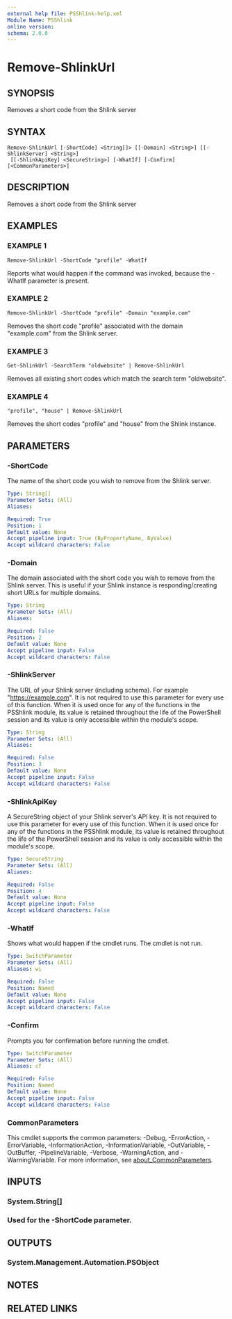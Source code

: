 ```yaml
---
external help file: PSShlink-help.xml
Module Name: PSShlink
online version:
schema: 2.0.0
---
```


# Remove-ShlinkUrl

## SYNOPSIS
Removes a short code from the Shlink server

## SYNTAX

```
Remove-ShlinkUrl [-ShortCode] <String[]> [[-Domain] <String>] [[-ShlinkServer] <String>]
 [[-ShlinkApiKey] <SecureString>] [-WhatIf] [-Confirm] [<CommonParameters>]
```

## DESCRIPTION
Removes a short code from the Shlink server

## EXAMPLES

### EXAMPLE 1
```
Remove-ShlinkUrl -ShortCode "profile" -WhatIf
```

Reports what would happen if the command was invoked, because the -WhatIf parameter is present.

### EXAMPLE 2
```
Remove-ShlinkUrl -ShortCode "profile" -Domain "example.com"
```

Removes the short code "profile" associated with the domain "example.com" from the Shlink server.

### EXAMPLE 3
```
Get-ShlinkUrl -SearchTerm "oldwebsite" | Remove-ShlinkUrl
```

Removes all existing short codes which match the search term "oldwebsite".

### EXAMPLE 4
```
"profile", "house" | Remove-ShlinkUrl
```

Removes the short codes "profile" and "house" from the Shlink instance.

## PARAMETERS

### -ShortCode
The name of the short code you wish to remove from the Shlink server.

```yaml
Type: String[]
Parameter Sets: (All)
Aliases:

Required: True
Position: 1
Default value: None
Accept pipeline input: True (ByPropertyName, ByValue)
Accept wildcard characters: False
```

### -Domain
The domain associated with the short code you wish to remove from the Shlink server.
This is useful if your Shlink instance is responding/creating short URLs for multiple domains.

```yaml
Type: String
Parameter Sets: (All)
Aliases:

Required: False
Position: 2
Default value: None
Accept pipeline input: False
Accept wildcard characters: False
```

### -ShlinkServer
The URL of your Shlink server (including schema).
For example "https://example.com".
It is not required to use this parameter for every use of this function.
When it is used once for any of the functions in the PSShlink module, its value is retained throughout the life of the PowerShell session and its value is only accessible within the module's scope.

```yaml
Type: String
Parameter Sets: (All)
Aliases:

Required: False
Position: 3
Default value: None
Accept pipeline input: False
Accept wildcard characters: False
```

### -ShlinkApiKey
A SecureString object of your Shlink server's API key.
It is not required to use this parameter for every use of this function.
When it is used once for any of the functions in the PSShlink module, its value is retained throughout the life of the PowerShell session and its value is only accessible within the module's scope.

```yaml
Type: SecureString
Parameter Sets: (All)
Aliases:

Required: False
Position: 4
Default value: None
Accept pipeline input: False
Accept wildcard characters: False
```

### -WhatIf
Shows what would happen if the cmdlet runs.
The cmdlet is not run.

```yaml
Type: SwitchParameter
Parameter Sets: (All)
Aliases: wi

Required: False
Position: Named
Default value: None
Accept pipeline input: False
Accept wildcard characters: False
```

### -Confirm
Prompts you for confirmation before running the cmdlet.

```yaml
Type: SwitchParameter
Parameter Sets: (All)
Aliases: cf

Required: False
Position: Named
Default value: None
Accept pipeline input: False
Accept wildcard characters: False
```

### CommonParameters
This cmdlet supports the common parameters: -Debug, -ErrorAction, -ErrorVariable, -InformationAction, -InformationVariable, -OutVariable, -OutBuffer, -PipelineVariable, -Verbose, -WarningAction, and -WarningVariable. For more information, see [about_CommonParameters](http://go.microsoft.com/fwlink/?LinkID=113216).

## INPUTS

### System.String[]
### Used for the -ShortCode parameter.
## OUTPUTS

### System.Management.Automation.PSObject
## NOTES

## RELATED LINKS

